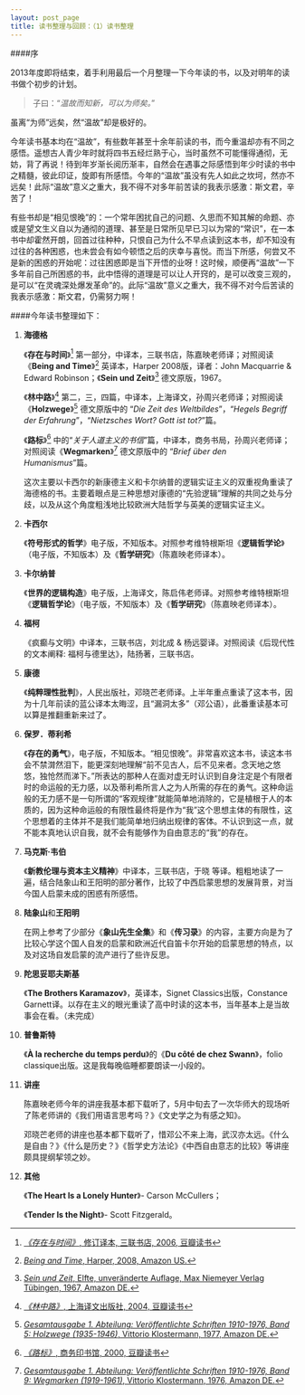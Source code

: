 ```yaml
---
layout: post_page
title: 读书整理与回顾：（1）读书整理
---
```


####序

2013年度即将结束，着手利用最后一个月整理一下今年读的书，以及对明年的读书做个初步的计划。

>子曰：“*温故而知新，可以为师矣。*”

虽离“为师”远矣，然“温故”却是极好的。

<!--break-->

今年读书基本均在“温故”，有些数年甚至十余年前读的书，而今重温却亦有不同之感悟。遥想古人青少年时就将四书五经烂熟于心，当时虽然不可能懂得通彻，无妨，背了再说！待到年岁渐长阅历渐丰，自然会在遇事之际感悟到年少时读的书中之精髓，彼此印证，旋即有所感悟。今年的“温故”虽没有先人如此之坎坷，然亦不远矣！此际“温故”意义之重大，我不得不对多年前苦读的我表示感激：斯文君，辛苦了！

有些书却是“相见恨晚”的：一个常年困扰自己的问题、久思而不知其解的命题、亦或是望文生义自以为通彻的道理、甚至是日常所见早已习以为常的“常识”，在一本书中却霍然开朗，回首过往种种，只恨自己为什么不早点读到这本书，却不知没有过往的各种困惑，也未尝会有如今顿悟之后的庆幸与喜悦。而当下所感，何尝又不是新的困惑的开始呢：过往困惑即是当下开悟的业呀！这时候，顺便再“温故”一下多年前自己所困惑的书，此中悟得的道理是可以让人开窍的，是可以改变三观的，是可以“在灵魂深处爆发革命”的。此际“温故”意义之重大，我不得不对今后苦读的我表示感激：斯文君，仍需努力啊！

####今年读书整理如下：

1. **海德格**

    《**存在与时间**》[^1] 第一部分，中译本，三联书店，陈嘉映老师译；对照阅读《**Being and Time**》[^2] 英译本，Harper 2008版，译者：John Macquarrie & Edward Robinson；《**Sein und Zeit**》[^3] 德文原版，1967。

    《**林中路**》[^4] 第二，三，四篇，中译本，上海译文，孙周兴老师译；对照阅读《**Holzwege**》[^5] 德文原版中的 “*Die Zeit des Weltbildes*”，“*Hegels Begriff der Erfahrung*”，“*Nietzsches Wort? Gott ist tot?*”篇。

    《**路标**》[^6] 中的“*关于人道主义的书信*”篇，中译本，商务书局，孙周兴老师译；对照阅读《**Wegmarken**》[^7] 德文原版中的 “*Brief über den Humanismus*”篇。

    这次主要以卡西尔的新康德主义和卡尔纳普的逻辑实证主义的双重视角重读了海德格的书。主要着眼点是三种思想对康德的“先验逻辑”理解的共同之处与分歧，以及从这个角度粗浅地比较欧洲大陆哲学与英美的逻辑实证主义。

2. **卡西尔**

    《**符号形式的哲学**》电子版，不知版本。对照参考维特根斯坦《**逻辑哲学论**》（电子版，不知版本）及《**哲学研究**》（陈嘉映老师译本）。

3. **卡尔纳普**

    《**世界的逻辑构造**》电子版，上海译文，陈启伟老师译。对照参考维特根斯坦《**逻辑哲学论**》（电子版，不知版本）及《**哲学研究**》（陈嘉映老师译本）。

4. **福柯**

    《疯癫与文明》中译本，三联书店，刘北成 & 杨远婴译。对照阅读《后现代性的文本阐释: 福柯与德里达》，陆扬著，三联书店。

5. **康德**

    《**纯粹理性批判**》，人民出版社，邓晓芒老师译。上半年重点重读了这本书，因为十几年前读的蓝公译本太晦涩，且“漏洞太多”（邓公语），此番重读基本可以算是推翻重新来过了。

6. **保罗．蒂利希**

    《**存在的勇气**》，电子版，不知版本。“相见恨晚”。非常喜欢这本书，读这本书会不禁潸然泪下，能更深刻地理解“前不见古人，后不见来者。念天地之悠悠，独怆然而涕下。”所表达的那种人在面对虚无时认识到自身注定是个有限者时的命运般的无力感，以及蒂利希所言人之为人所需的存在的勇气。这种命运般的无力感不是一句所谓的“客观规律”就能简单地消除的，它是植根于人的本质的，因为这种命运般的有限性最终将是作为“我”这个思想主体的有限性，这个思想着的主体并不是我们能简单地归纳出规律的客体。不认识到这一点，就不能本真地认识自我，就不会有能够作为自由意志的“我”的存在。

7. **马克斯·韦伯**

    《**新教伦理与资本主义精神**》中译本，三联书店，于晓 等译。粗粗地读了一遍，结合陆象山和王阳明的部分著作，比较了中西启蒙思想的发展背景，对当今国人启蒙未成的困惑有所感悟。

8. **陆象山**和**王阳明**

    在网上参考了少部分《**象山先生全集**》和《**传习录**》的内容，主要方向是为了比较心学这个国人自发的启蒙和欧洲近代自笛卡尔开始的启蒙思想的特点，以及对这场自发启蒙的流产进行了些许反思。

9. **陀思妥耶夫斯基**

    《**The Brothers Karamazov**》，英译本，Signet Classics出版，Constance Garnett译。以存在主义的眼光重读了高中时读的这本书，当年基本上是当故事会在看。（未完成）

10. **普鲁斯特**

    《**À la recherche du temps perdu**》的《**Du côté de chez Swann**》，folio classique出版。这是我每晚临睡都要朗读一小段的。

11. **讲座**

    陈嘉映老师今年的讲座我基本都下载听了，5月中旬去了一次华师大的现场听了陈老师讲的《我们用语言思考吗？》《文史学之为有感之知》。

    邓晓芒老师的讲座也基本都下载听了，惜邓公不来上海，武汉亦太远。《什么是自由？》《什么是历史？》《哲学史方法论》《中西自由意志的比较》等讲座颇具提纲挈领之妙。

12. **其他**

    《**The Heart Is a Lonely Hunter**》- Carson McCullers；

    《**Tender Is the Night**》- Scott Fitzgerald。

[^1]: [*《存在与时间》*, 修订译本, 三联书店, 2006, 豆瓣读书](http://book.douban.com/subject/1783111/)
[^2]: [*Being and Time*, Harper, 2008, Amazon US.](http://www.amazon.com/Being-Harper-Perennial-Modern-Thought/dp/0061575593)
[^3]: [*Sein und Zeit*, Elfte, unveränderte Auflage, Max Niemeyer Verlag Tübingen, 1967, Amazon DE.](http://www.amazon.de/Sein-Zeit-Martin-Heidegger/dp/3484701099/ref=sr_1_3/279-7715096-8739424?s=books&ie=UTF8&qid=1434180758&sr=1-3&keywords=Sein+und+Zeit+%28Heidegger%29)
[^4]: [*《林中路》*, 上海译文出版社, 2004, 豆瓣读书](http://book.douban.com/subject/1030294/)
[^5]: [*Gesamtausgabe 1. Abteilung: Veröffentlichte Schriften 1910-1976, Band 5: Holzwege (1935-1946)*, Vittorio Klostermann, 1977, Amazon DE.](http://www.amazon.de/Gesamtausgabe-Abteilungen-Gesamtausgabe-Holzwege-1935-1946/dp/3465032373/ref=sr_1_3?s=books&ie=UTF8&qid=1434181470&sr=1-3&keywords=HOLZWEGE+VITTORIO+KLOSTERMANN)
[^6]: [*《路标》*, 商务印书馆, 2000, 豆瓣读书](http://book.douban.com/subject/1052276/)
[^7]: [*Gesamtausgabe 1. Abteilung: Veröffentlichte Schriften 1910-1976, Band 9: Wegmarken (1919-1961)*, Vittorio Klostermann, 1976, Amazon DE.](http://www.amazon.de/Gesamtausgabe-Abteilungen-Gesamtausgabe-Wegmarken-1919-1961/dp/3465033728/ref=sr_1_3?s=books&ie=UTF8&qid=1434183499&sr=1-3&keywords=wegmarken)
